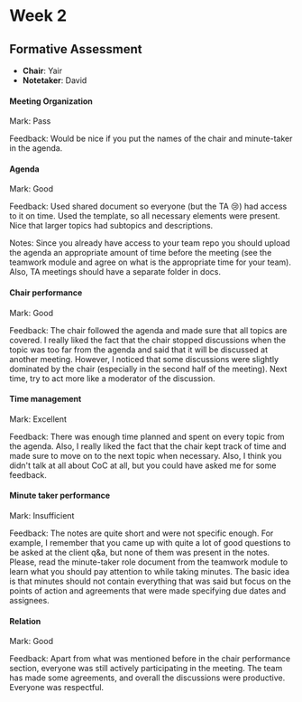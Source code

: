 # Week 2
## Formative Assessment

- **Chair**: Yair
- **Notetaker**: David

#### Meeting Organization

Mark: Pass

Feedback: Would be nice if you put the names of the chair and minute-taker in the agenda.

#### Agenda 

Mark: Good

Feedback: Used shared document so everyone (but the TA :cry:) had access to it on time. Used the template, so all necessary elements were present. Nice that larger topics had subtopics and descriptions.

Notes:
Since you already have access to your team repo you should upload the agenda an appropriate amount of time before the meeting (see the teamwork module and agree on what is the appropriate time for your team). Also, TA meetings should have a separate folder in docs.

#### Chair performance

Mark: Good

Feedback: The chair followed the agenda and made sure that all topics are covered. I really liked the fact that the chair stopped discussions when the topic was too far from the agenda and said that it will be discussed at another meeting. However, I noticed that some discussions were slightly dominated by the chair (especially in the second half of the meeting). Next time, try to act more like a moderator of the discussion.

#### Time management

Mark: Excellent

Feedback: There was enough time planned and spent on every topic from the agenda. Also, I really liked the fact that the chair kept track of time and made sure to move on to the next topic when necessary. Also, I think you didn't talk at all about CoC at all, but you could have asked me for some feedback.

#### Minute taker performance

Mark: Insufficient

Feedback: The notes are quite short and were not specific enough. For example, I remember that you came up with quite a lot of good questions to be asked at the client q&a, but none of them was present in the notes. Please, read the minute-taker role document from the teamwork module to learn what you should pay attention to while taking minutes. The basic idea is that minutes should not contain everything that was said but focus on the points of action and agreements that were made specifying due dates and assignees.

#### Relation

Mark: Good

Feedback: Apart from what was mentioned before in the chair performance section, everyone was still actively participating in the meeting. The team has made some agreements, and overall the discussions were productive. Everyone was respectful.

